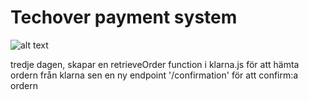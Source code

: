 # Techover payment system

![alt text](https://scontent-arn2-1.xx.fbcdn.net/v/t1.6435-9/179724720_5733102616707605_5196641357823965706_n.jpg?stp=dst-jpg_p320x320&_nc_cat=106&ccb=1-7&_nc_sid=8631f5&_nc_ohc=Q3q-7FGRFNgAX-QkibL&_nc_ht=scontent-arn2-1.xx&oh=00_AT-wm686oGi8eCUJrLPQLYZf5o2jb6vLPE8FcEzKoQzlyw&oe=6313F3BB)

tredje dagen, skapar en retrieveOrder function i klarna.js för att hämta ordern från klarna sen en ny endpoint '/confirmation' för att confirm:a ordern
